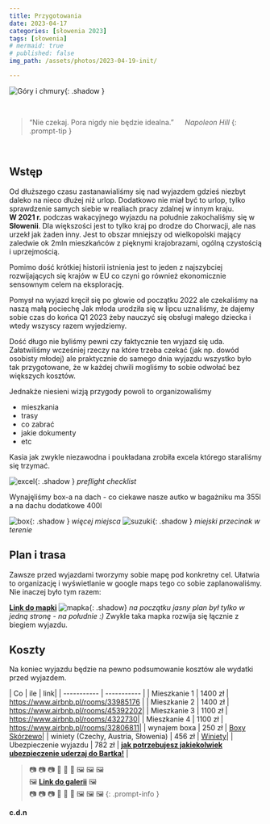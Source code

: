 ```yaml
---
title: Przygotowania
date: 2023-04-17
categories: [słowenia 2023]
tags: [słowenia]
# mermaid: true
# published: false
img_path: /assets/photos/2023-04-19-init/

---
```


![Góry i chmury](bg.jpg){: .shadow }

<br/>

>“Nie czekaj. Pora nigdy nie będzie idealna.”
> &emsp; _Napoleon Hill_
{: .prompt-tip }


<br/>

## Wstęp

Od dłuższego czasu zastanawialiśmy się nad wyjazdem gdzieś niezbyt daleko na nieco dłużej niż urlop. Dodatkowo nie miał być to urlop, tylko sprawdzenie samych siebie w realiach pracy zdalnej w innym kraju.
<br/>
**W 2021 r.** podczas wakacyjnego wyjazdu na południe zakochaliśmy się w **Słowenii**. Dla większości jest to tylko kraj po drodze do Chorwacji, ale nas urzekł jak żaden inny.
Jest to obszar mniejszy od wielkopolski mający zaledwie ok 2mln mieszkańców z pięknymi krajobrazami, ogólną czystością i uprzejmością.


Pomimo dość krótkiej historii istnienia jest to jeden z najszybciej rozwijających się krajów w EU co czyni go również ekonomicznie sensownym celem na eksplorację.

Pomysł na wyjazd kręcił się po głowie od początku 2022 ale czekaliśmy na naszą małą pociechę Jak młoda urodziła się w lipcu uznaliśmy, że dajemy sobie czas do końca Q1 2023 żeby nauczyć się obsługi małego dziecka i wtedy wszyscy razem wyjedziemy.

Dość długo nie byliśmy pewni czy faktycznie ten wyjazd się uda. Załatwiliśmy wcześniej rzeczy na które trzeba czekać (jak np. dowód osobisty młodej) ale praktycznie do samego dnia wyjazdu wszystko było tak przygotowane, że w każdej chwili mogliśmy to sobie odwołać bez większych kosztów. 

Jednakże niesieni wizją przygody powoli to organizowaliśmy
- mieszkania 
- trasy
- co zabrać
- jakie dokumenty
- etc

Kasia jak zwykle niezawodna i poukładana zrobiła excela którego staraliśmy się trzymać.

![excel](pakowanie_excel.png){: .shadow }
_preflight checklist_

Wynajęliśmy box-a na dach - co ciekawe nasze autko w bagażniku ma 355l a na dachu dodatkowe 400l


![box](box.jpg){: .shadow }
_więcej miejsca_
![suzuki](car.jpg){: .shadow }
_miejski przecinak w terenie_

## Plan i trasa

Zawsze przed wyjazdami tworzymy sobie mapę pod konkretny cel. Ułatwia to organizację i wyświetlanie w google maps tego co sobie zaplanowaliśmy.
Nie inaczej było tym razem:

[**Link do mapki**](https://www.google.com/maps/d/u/0/edit?mid=1N0pD00R5OlC1UrYky1y1nVZ3xSMfaow&usp=sharing)
![mapka](mapka.jpg){: .shadow}
_na początku jasny plan był tylko w jedną stronę - na południe :)_
Zwykle taka mapka rozwija się łącznie z biegiem wyjazdu.

## Koszty
Na koniec wyjazdu będzie na pewno podsumowanie kosztów ale wydatki przed wyjazdem.

| Co      | ile  | link|
| ----------- | ----------- |
| Mieszkanie 1   | 1400 zł       | <https://www.airbnb.pl/rooms/33985176> |
| Mieszkanie 2   | 1400 zł       | <https://www.airbnb.pl/rooms/45392202>|
| Mieszkanie 3   | 1100 zł       | <https://www.airbnb.pl/rooms/4322730>|
| Mieszkanie 4   | 1100 zł       | <https://www.airbnb.pl/rooms/32806811>|
| wynajem boxa   | 250 zł       | [Boxy Skórzewo](https://bit.ly/3Lnegkj)|
| winiety (Czechy, Austria, Słowenia)   | 456 zł       | [Winiety](https://www.pzmtravel.com.pl/informacja-o-oplatach-drogowych.html)|
| Ubezpieczenie wyjazdu  | 782 zł       | [**jak potrzebujesz jakiekolwiek ubezpieczenie uderzaj do Bartka!**](https://bit.ly/40w2HeU) |



> 📷 📷 📷 🤳 🤳 🤳 🖼️ 🖼️ 🖼️<br/>
> 🖼️ [**Link do galerii**](https://bit.ly/3N4EzNk) 🖼️<br/> 
> 📷 📷 📷 🤳 🤳 🤳 🖼️ 🖼️ 🖼️
{: .prompt-info }


**c.d.n**